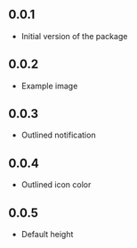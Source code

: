 ## 0.0.1

* Initial version of the package

## 0.0.2

* Example image

## 0.0.3

* Outlined notification

## 0.0.4

* Outlined icon color

## 0.0.5

* Default height
